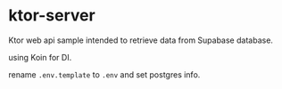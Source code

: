 # ktor-server

Ktor web api sample intended to retrieve data from Supabase database.

using Koin for DI.

rename `.env.template` to `.env` and set postgres info.
